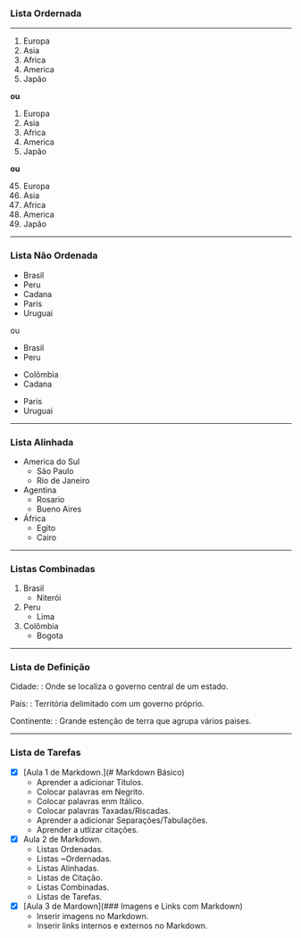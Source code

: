 ### Lista Ordernada
---

1. Europa
2. Asia
3. Africa
4. America
5. Japão


**ou**

1. Europa
0. Asia
0. Africa
0. America
0. Japão

**ou**

45. Europa
0. Asia
0. Africa
0. America
0. Japão

---

### Lista Não Ordenada

- Brasil
- Peru
- Cadana
- Paris
- Uruguai

ou 

* Brasil
* Peru
+ Colômbia
+ Cadana
- Paris
- Uruguai


---

### Lista Alinhada

- America do Sul
    - São Paulo
    - Rio de Janeiro
- Agentina
    * Rosario
    * Bueno Aires
- África
    + Egito
    + Cairo

---

### Listas Combinadas

1. Brasil
    - Niterói
0. Peru
    + Lima
0. Colômbia
    * Bogota

---

### Lista de Definição

Cidade:
: Onde se localiza o governo central de um estado.

País:
: Territória delimitado com um governo próprio.

Continente:
: Grande estenção de terra que agrupa vários paises.


---

### Lista de Tarefas

- [x] [Aula 1 de Markdown.](# Markdown Básico)
    + Aprender a adicionar Títulos.
    + Colocar palavras em Negrito.
    + Colocar palavras enm Itálico.
    + Colocar palavras Taxadas/Riscadas.
    + Aprender a adicionar Separações/Tabulações.
    + Aprender a utlizar citações.
- [x] Aula 2 de Markdown.
    * Listas Ordenadas.
    * Listas ~Ordernadas.
    * Listas Alinhadas.
    * Listas de Citação.
    * Listas Combinadas.
    * Listas de Tarefas.
- [x] [Aula 3 de Mardown](### Imagens e Links com Markdown)
    - Inserir imagens no Markdown.
    - Inserir links internos e externos no Markdown.

